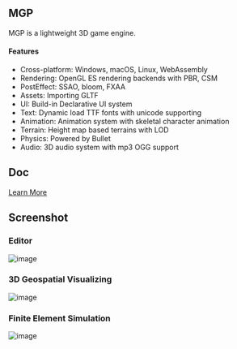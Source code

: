 
## MGP

MGP is a lightweight 3D game engine.


#### Features

- Cross-platform: Windows, macOS, Linux, WebAssembly
- Rendering: OpenGL ES rendering backends with PBR, CSM
- PostEffect: SSAO, bloom, FXAA
- Assets: Importing GLTF
- UI: Build-in Declarative UI system
- Text: Dynamic load TTF fonts with unicode supporting
- Animation: Animation system with skeletal character animation
- Terrain: Height map based terrains with LOD
- Physics: Powered by Bullet
- Audio: 3D audio system with mp3 OGG support

## Doc
[Learn More](doc/index.md)


## Screenshot
### Editor
![image](screenshot/editor.png)

### 3D Geospatial Visualizing
![image](screenshot/mgpEarth.png)

### Finite Element Simulation
![image](screenshot/feaView.png)
